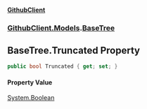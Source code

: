 #### [GithubClient](index 'index')
### [GithubClient.Models](GithubClient.Models 'GithubClient.Models').[BaseTree](GithubClient.Models.BaseTree 'GithubClient.Models.BaseTree')

## BaseTree.Truncated Property

```csharp
public bool Truncated { get; set; }
```

#### Property Value
[System.Boolean](https://docs.microsoft.com/en-us/dotnet/api/System.Boolean 'System.Boolean')